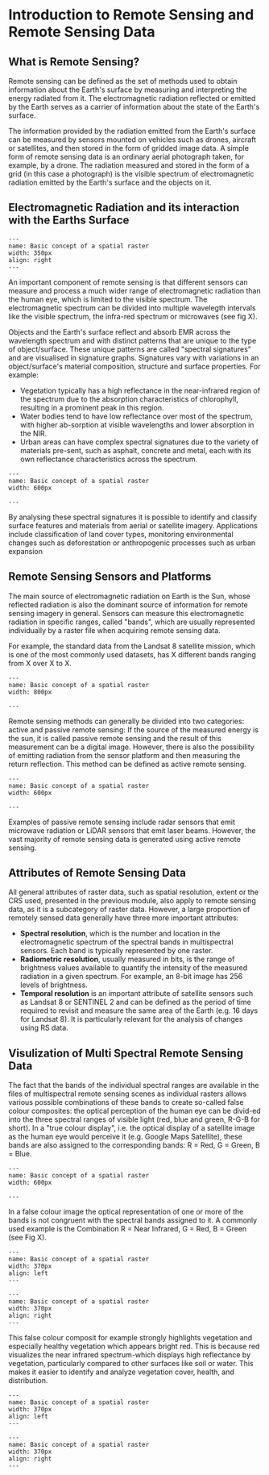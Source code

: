 
# Introduction to Remote Sensing and Remote Sensing Data

## What is Remote Sensing?

Remote sensing can be defined as the set of methods used to obtain information about the Earth's surface by measuring and interpreting the energy radiated from it. The electromagnetic radiation reflected or emitted by the Earth serves as a carrier of information about the state of the Earth's surface. <br>

The information provided by the radiation emitted from the Earth's surface can be measured by sensors mounted on vehicles such as drones, aircraft or satellites, and then stored in the form of gridded image data. A simple form of remote sensing data is an ordinary aerial photograph taken, for example, by a drone. The radiation measured and stored in the form of a grid (in this case a photograph) is the visible spectrum of electromagnetic radiation emitted by the Earth's surface and the objects on it.<br>


## Electromagnetic Radiation and its interaction with the Earths Surface
```{figure} /fig/en_m8_rs_spectrum.png
---
name: Basic concept of a spatial raster
width: 350px
align: right
---

```

An important component of remote sensing is that different sensors can measure and process a much wider range of electromagnetic radiation than the human eye, which is limited to the visible spectrum. The electromagnetic spectrum can be divided into multiple wavelegth intervals like the visible spectrum, the infra-red spectrum or microwaves (see fig X). <br>


Objects and the Earth's surface reflect and absorb EMR across the wavelength spectrum and with distinct patterns that are unique to the type of object/surface. These unique patterns are called "spectral signatures" and are visualised in signature graphs.
Signatures vary with variations in an object/surface's material composition, structure and surface properties. For example:

- Vegetation typically has a high reflectance in the near-infrared region of the spectrum due to the absorption characteristics of chlorophyll, resulting in a prominent peak in this region.
- Water bodies tend to have low reflectance over most of the spectrum, with higher ab-sorption at visible wavelengths and lower absorption in the NIR.
- Urban areas can have complex spectral signatures due to the variety of materials pre-sent, such as asphalt, concrete and metal, each with its own reflectance characteristics across the spectrum.

```{figure} /fig/en_m8_rs_specsigs.jpeg
---
name: Basic concept of a spatial raster
width: 600px

---

```

By analysing these spectral signatures it is possible to identify and classify surface features and materials from aerial or satellite imagery. Applications include classification of land cover types, monitoring environmental changes such as deforestation or anthropogenic processes such as urban expansion


## Remote Sensing Sensors and Platforms

The main source of electromagnetic radiation on Earth is the Sun, whose reflected radiation is also the dominant source of information for remote sensing imagery in general. Sensors can measure this electromagnetic radiation in specific ranges, called "bands", which are usually represented individually by a raster file when acquiring remote sensing data. <br>

For example, the standard data from the Landsat 8 satellite mission, which is one of the most commonly used datasets, has X different bands ranging from X over X to X.

```{figure} /fig/en_m8_rs_landsatbands.png
---
name: Basic concept of a spatial raster
width: 800px

---

```

Remote sensing methods can generally be divided into two categories: active and passive remote sensing: If the source of the measured energy is the sun, it is called passive remote sensing and the result of this measurement can be a digital image. However, there is also the possibility of emitting radiation from the sensor platform and then measuring the return reflection. This method can be defined as active remote sensing. 

```{figure} /fig/en_m8_rs_activepassive.png
---
name: Basic concept of a spatial raster
width: 600px

---

```

Examples of passive remote sensing include radar sensors that emit microwave radiation or LiDAR sensors that emit laser beams. However, the vast majority of remote sensing data is generated using active remote sensing.

## Attributes of Remote Sensing Data
All general attributes of raster data, such as spatial resolution, extent or the CRS used, presented in the previous module, also apply to remote sensing data, as it is a subcategory of raster data. However, a large proportion of remotely sensed data generally have three more important attributes:
- **Spectral resolution**, which is the number and location in the electromagnetic spectrum of the spectral bands in multispectral sensors. Each band is typically represented by one raster.
- **Radiometric resolution**, usually measured in bits, is the range of brightness values available to quantify the intensity of the measured radiation in a given spectrum. For example, an 8-bit image has 256 levels of brightness.
- **Temporal resolution** is an important attribute of satellite sensors such as Landsat 8 or SENTINEL 2 and can be defined as the period of time required to revisit and measure the same area of the Earth (e.g. 16 days for Landsat 8). It is particularly relevant for the analysis of changes using RS data.



## Visulization of Multi Spectral Remote Sensing Data
The fact that the bands of the individual spectral ranges are available in the files of multispectral remote sensing scenes as individual rasters allows various possible combinations of these bands to create so-called false colour composites: the optical perception of the human eye can be divid-ed into the three spectral ranges of visible light (red, blue and green, R-G-B for short). In a "true colour display", i.e. the optical display of a satellite image as the human eye would perceive it (e.g. Google Maps Satellite), these bands are also assigned to the corresponding bands: R = Red, G = Green, B = Blue.

```{figure} /fig/en_m8_rs_bandsconcept.png
---
name: Basic concept of a spatial raster
width: 600px

---

```

In a false colour image the optical representation of one or more of the bands is not congruent with the spectral bands assigned to it. A commonly used example is the Combination R = Near Infrared, G = Red, B = Green (see Fig X).

```{figure} /fig/en_m8_rs_RGB.png
---
name: Basic concept of a spatial raster
width: 370px
align: left
---

```

```{figure} /fig/en_m8_rs_NIR_RED_GREEN.png
---
name: Basic concept of a spatial raster
width: 370px
align: right
---

```

This false colour composit for example strongly highlights vegetation and especially healthy vegetation which appears bright red. This is because red visualizes the near infrared spectrum-which displays high reflectance by vegetation, particularly compared to other surfaces like soil or water. This makes it easier to identify and analyze vegetation cover, health, and distribution.

```{figure} /fig/en_m8_rs_SWIR_NIR_RED.png
---
name: Basic concept of a spatial raster
width: 370px
align: left
---

```

```{figure} /fig/en_m8_rs_NDVI.png
---
name: Basic concept of a spatial raster
width: 370px
align: right
---

```





